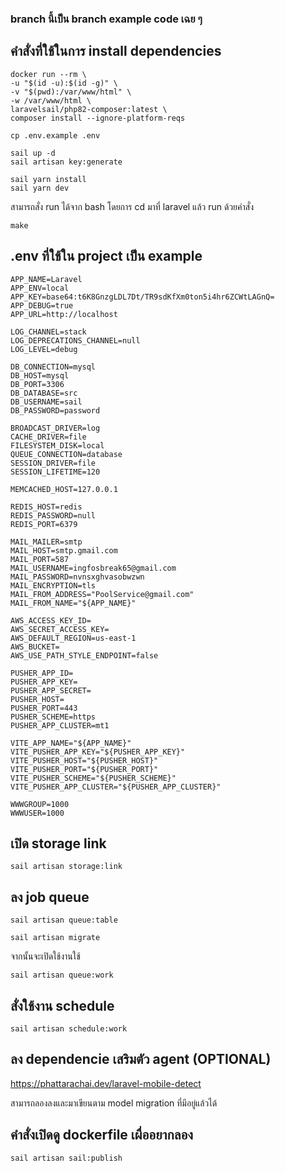 ### branch นี้เป็น branch example code เฉย ๆ

##  คำสั่งที่ใช้ในการ install dependencies
```
docker run --rm \
-u "$(id -u):$(id -g)" \
-v "$(pwd):/var/www/html" \
-w /var/www/html \
laravelsail/php82-composer:latest \
composer install --ignore-platform-reqs

cp .env.example .env

sail up -d
sail artisan key:generate

sail yarn install
sail yarn dev
```

สามารถสั่ง run ได้จาก bash โดยการ cd มาที่ laravel แล้ว run ด้วยคำสั่ง
```
make
```

## .env ที่ใช้ใน project เป็น example
```
APP_NAME=Laravel
APP_ENV=local
APP_KEY=base64:t6K8GnzgLDL7Dt/TR9sdKfXm0ton5i4hr6ZCWtLAGnQ=
APP_DEBUG=true
APP_URL=http://localhost

LOG_CHANNEL=stack
LOG_DEPRECATIONS_CHANNEL=null
LOG_LEVEL=debug

DB_CONNECTION=mysql
DB_HOST=mysql
DB_PORT=3306
DB_DATABASE=src
DB_USERNAME=sail
DB_PASSWORD=password

BROADCAST_DRIVER=log
CACHE_DRIVER=file
FILESYSTEM_DISK=local
QUEUE_CONNECTION=database
SESSION_DRIVER=file
SESSION_LIFETIME=120

MEMCACHED_HOST=127.0.0.1

REDIS_HOST=redis
REDIS_PASSWORD=null
REDIS_PORT=6379

MAIL_MAILER=smtp
MAIL_HOST=smtp.gmail.com
MAIL_PORT=587
MAIL_USERNAME=ingfosbreak65@gmail.com
MAIL_PASSWORD=nvnsxghvasobwzwn
MAIL_ENCRYPTION=tls
MAIL_FROM_ADDRESS="PoolService@gmail.com"
MAIL_FROM_NAME="${APP_NAME}"

AWS_ACCESS_KEY_ID=
AWS_SECRET_ACCESS_KEY=
AWS_DEFAULT_REGION=us-east-1
AWS_BUCKET=
AWS_USE_PATH_STYLE_ENDPOINT=false

PUSHER_APP_ID=
PUSHER_APP_KEY=
PUSHER_APP_SECRET=
PUSHER_HOST=
PUSHER_PORT=443
PUSHER_SCHEME=https
PUSHER_APP_CLUSTER=mt1

VITE_APP_NAME="${APP_NAME}"
VITE_PUSHER_APP_KEY="${PUSHER_APP_KEY}"
VITE_PUSHER_HOST="${PUSHER_HOST}"
VITE_PUSHER_PORT="${PUSHER_PORT}"
VITE_PUSHER_SCHEME="${PUSHER_SCHEME}"
VITE_PUSHER_APP_CLUSTER="${PUSHER_APP_CLUSTER}"

WWWGROUP=1000
WWWUSER=1000
```

## เปิด storage link
```
sail artisan storage:link
```

## ลง job queue
```
sail artisan queue:table
 
sail artisan migrate
```
จากนั้นจะเปิดใช้งานใช้
```
sail artisan queue:work
```

## สั่งใช้งาน schedule
```
sail artisan schedule:work
```


## ลง dependencie เสริมตัว agent (OPTIONAL)

<https://phattarachai.dev/laravel-mobile-detect>

สามารถลองลงและมาเขียนตาม model migration ที่มีอยู่แล้วได้


## คำสั่งเปิดดู dockerfile เผื่ออยากลอง
```
sail artisan sail:publish
```


